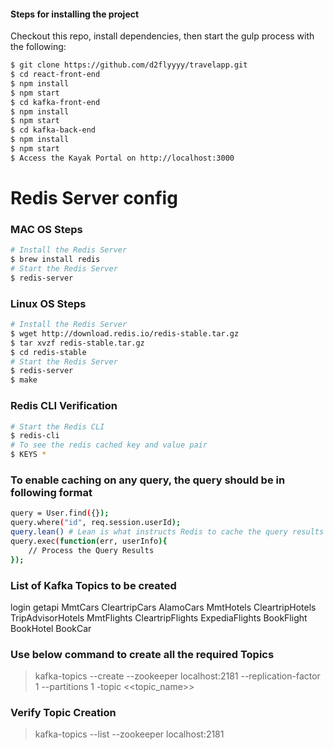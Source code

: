 



#### Steps for installing the project
Checkout this repo, install dependencies, then start the gulp process with the following:

```sh
$ git clone https://github.com/d2flyyyy/travelapp.git
$ cd react-front-end
$ npm install
$ npm start
$ cd kafka-front-end
$ npm install
$ npm start
$ cd kafka-back-end
$ npm install
$ npm start
$ Access the Kayak Portal on http://localhost:3000
```

# Redis Server config

### MAC OS Steps

```sh
# Install the Redis Server
$ brew install redis
# Start the Redis Server
$ redis-server       
```

### Linux OS Steps

```sh
# Install the Redis Server
$ wget http://download.redis.io/redis-stable.tar.gz
$ tar xvzf redis-stable.tar.gz
$ cd redis-stable
# Start the Redis Server
$ redis-server
$ make
```

### Redis CLI Verification
```sh
# Start the Redis CLI
$ redis-cli
# To see the redis cached key and value pair
$ KEYS *
```

### To enable caching on any query, the query should be in following format
```sh
query = User.find({});
query.where("id", req.session.userId);
query.lean() # Lean is what instructs Redis to cache the query results
query.exec(function(err, userInfo){
    // Process the Query Results
});
```

### List of Kafka Topics to be created
login
getapi
MmtCars
CleartripCars
AlamoCars
MmtHotels
CleartripHotels
TripAdvisorHotels
MmtFlights
CleartripFlights
ExpediaFlights
BookFlight
BookHotel
BookCar

### Use below command to create all the required Topics
> kafka-topics --create --zookeeper localhost:2181 --replication-factor 1 --partitions 1 -topic <<topic_name>>

### Verify Topic Creation
> kafka-topics --list --zookeeper localhost:2181
